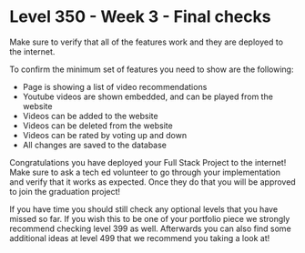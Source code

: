 # Level 350 - Week 3 - Final checks

Make sure to verify that all of the features work and they are deployed to the internet.

To confirm the minimum set of features you need to show are the following:

- Page is showing a list of video recommendations
- Youtube videos are shown embedded, and can be played from the website
- Videos can be added to the website
- Videos can be deleted from the website
- Videos can be rated by voting up and down
- All changes are saved to the database

Congratulations you have deployed your Full Stack Project to the internet! Make sure to ask a tech ed volunteer to go through your implementation and verify that it works as expected. Once they do that you will be approved to join the graduation project!

If you have time you should still check any optional levels that you have missed so far. If you wish this to be one of your portfolio piece we strongly recommend checking level 399 as well. Afterwards you can also find some additional ideas at level 499 that we recommend you taking a look at!
